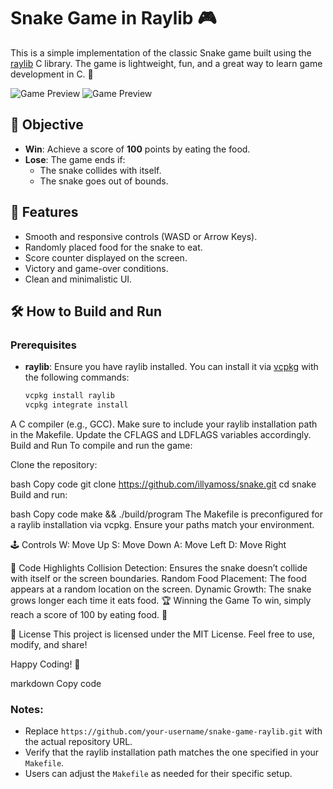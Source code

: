 # Snake Game in Raylib 🎮

This is a simple implementation of the classic Snake game built using the [raylib](https://www.raylib.com/) C library. The game is lightweight, fun, and a great way to learn game development in C. 🐍

![Game Preview](https://github.com/illyamoss/snake/preview/game.jpg)
![Game Preview](https://github.com/illyamoss/snake/preview/win.jpg)

## 🎯 Objective

- **Win**: Achieve a score of **100** points by eating the food.
- **Lose**: The game ends if:
  - The snake collides with itself.
  - The snake goes out of bounds.

## 🚀 Features

- Smooth and responsive controls (WASD or Arrow Keys).
- Randomly placed food for the snake to eat.
- Score counter displayed on the screen.
- Victory and game-over conditions.
- Clean and minimalistic UI.

## 🛠️ How to Build and Run

### Prerequisites

- **raylib**: Ensure you have raylib installed. You can install it via [vcpkg](https://vcpkg.io/) with the following commands:
  ```bash
  vcpkg install raylib
  vcpkg integrate install
A C compiler (e.g., GCC).
Make sure to include your raylib installation path in the Makefile. Update the CFLAGS and LDFLAGS variables accordingly.
Build and Run
To compile and run the game:

Clone the repository:

bash
Copy code
git clone https://github.com/illyamoss/snake.git
cd snake
Build and run:

bash
Copy code
make && ./build/program
The Makefile is preconfigured for a raylib installation via vcpkg. Ensure your paths match your environment.

🕹️ Controls
W: Move Up
S: Move Down
A: Move Left
D: Move Right


📜 Code Highlights
Collision Detection: Ensures the snake doesn’t collide with itself or the screen boundaries.
Random Food Placement: The food appears at a random location on the screen.
Dynamic Growth: The snake grows longer each time it eats food.
🏆 Winning the Game
To win, simply reach a score of 100 by eating food. 🎉

📄 License
This project is licensed under the MIT License. Feel free to use, modify, and share!

Happy Coding! 🚀

markdown
Copy code

### Notes:
- Replace `https://github.com/your-username/snake-game-raylib.git` with the actual repository URL.
- Verify that the raylib installation path matches the one specified in your `Makefile`.
- Users can adjust the `Makefile` as needed for their specific setup.